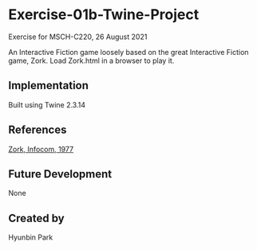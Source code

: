 # Exercise-01b-Twine-Project
Exercise for MSCH-C220, 26 August 2021

An Interactive Fiction game loosely based on the great Interactive Fiction game, Zork. Load Zork.html in a browser to play it.

## Implementation
Built using Twine 2.3.14

## References
[Zork, Infocom, 1977](https://www.pcjs.org/software/pcx86/game/infocom/zork1/)

## Future Development
None

## Created by 
Hyunbin Park
